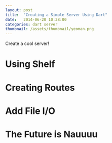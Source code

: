 ```yaml
---
layout: post
title:  "Creating a Simple Server Using Dart"
date:   2014-06-20 10:38:00
categories: dart server
thumbnail: /assets/thumbnail/yeoman.png
---
```


Create a cool server!

# Using Shelf

# Creating Routes

# Add File I/O

# The Future is Nauuuu
